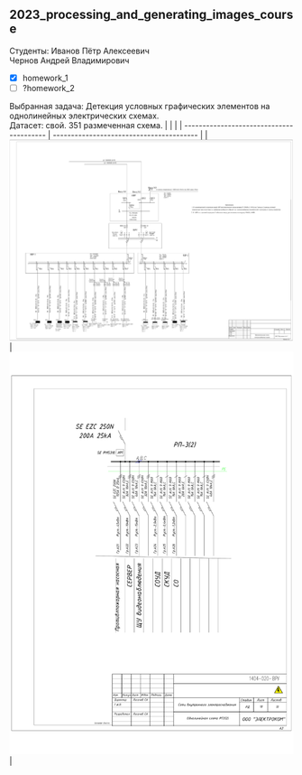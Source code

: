 ## 2023_processing_and_generating_images_course

Студенты:
Иванов Пётр Алексеевич  
Чернов Андрей Владимирович 

- [x] homework_1
- [ ] ?homework_2

Выбранная задача: Детекция условных графических элементов на однолинейных электрических схемах.   
Датасет: свой. 351 размеченная схема.
|                                          |                                          |
| ---------------------------------------- | ---------------------------------------- |
| ![Пример схемы](./assets/scheme_001.png) | ![Пример схемы](./assets/scheme_002.png) |

